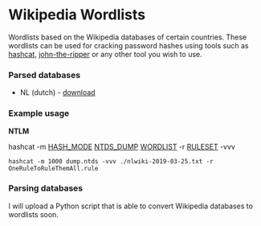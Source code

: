 # Wikipedia Wordlists

Wordlists based on the Wikipedia databases of certain countries. These wordlists can be used for cracking password hashes using tools such as [hashcat](https://tools.kali.org/password-attacks/hashcat), [john-the-ripper](https://tools.kali.org/password-attacks/john) or any other tool you wish to use.

### Parsed databases

* NL (dutch) - [download](https://github.com/tijme/wordlists/raw/master/nlwiki-2019-03-25.txt)

### Example usage

**NTLM**

hashcat -m [HASH_MODE](https://hashcat.net/wiki/doku.php?id=hashcat#options) [NTDS_DUMP](https://medium.com/@bondo.mike/extracting-and-cracking-ntds-dit-2b266214f277) [WORDLIST](https://raw.githubusercontent.com/tijme/wordlists/master/nlwiki-2019-03-25.txt) -r [RULESET](https://raw.githubusercontent.com/NotSoSecure/password_cracking_rules/master/OneRuleToRuleThemAll.rule) -vvv

````hashcat -m 1000 dump.ntds -vvv ./nlwiki-2019-03-25.txt -r OneRuleToRuleThemAll.rule````

### Parsing databases

I will upload a Python script that is able to convert Wikipedia databases to wordlists soon.
